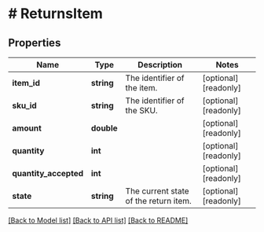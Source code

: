 # # ReturnsItem

## Properties

Name | Type | Description | Notes
------------ | ------------- | ------------- | -------------
**item_id** | **string** | The identifier of the item. | [optional] [readonly] 
**sku_id** | **string** | The identifier of the SKU. | [optional] [readonly] 
**amount** | **double** |  | [optional] [readonly] 
**quantity** | **int** |  | [optional] [readonly] 
**quantity_accepted** | **int** |  | [optional] [readonly] 
**state** | **string** | The current state of the return item. | [optional] [readonly] 

[[Back to Model list]](../../README.md#documentation-for-models) [[Back to API list]](../../README.md#documentation-for-api-endpoints) [[Back to README]](../../README.md)


